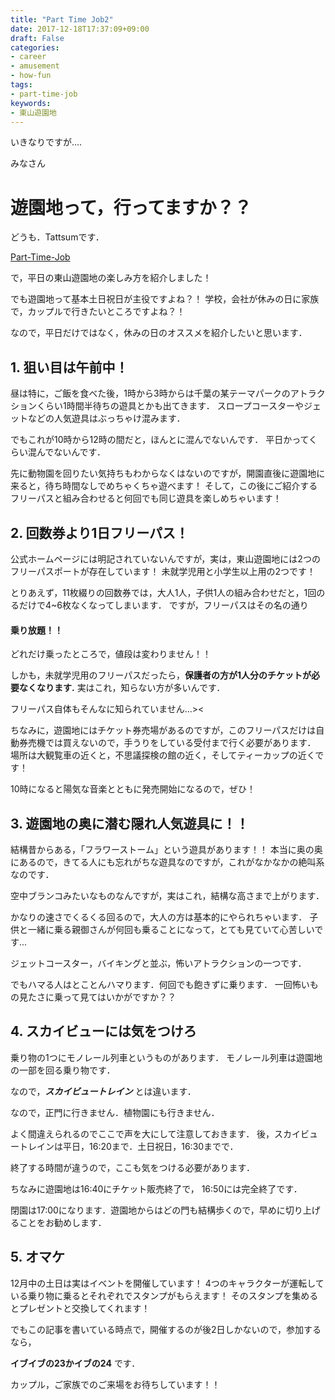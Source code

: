```yaml
---
title: "Part Time Job2"
date: 2017-12-18T17:37:09+09:00
draft: False
categories:
- career
- amusement
- how-fun
tags:
- part-time-job
keywords:
- 東山遊園地
---
```


いきなりですが....

みなさん

# 遊園地って，行ってますか？？

どうも．Tattsumです．

[Part-Time-Job](https://tattsum.com/2017/12/part-time-job/)

で，平日の東山遊園地の楽しみ方を紹介しました！

でも遊園地って基本土日祝日が主役ですよね？！
学校，会社が休みの日に家族で，カップルで行きたいところですよね？！

なので，平日だけではなく，休みの日のオススメを紹介したいと思います．

## 1. 狙い目は午前中！
昼は特に，ご飯を食べた後，1時から3時からは千葉の某テーマパークのアトラクションくらい1時間半待ちの遊具とかも出てきます．
スロープコースターやジェットなどの人気遊具はぶっちゃけ混みます．

でもこれが10時から12時の間だと，ほんとに混んでないんです．
平日かってくらい混んでないんです．

先に動物園を回りたい気持ちもわからなくはないのですが，開園直後に遊園地に来ると，待ち時間なしでめちゃくちゃ遊べます！
そして，この後にご紹介するフリーパスと組み合わせると何回でも同じ遊具を楽しめちゃいます！

## 2. 回数券より1日フリーパス！
公式ホームページには明記されていないんですが，実は，東山遊園地には2つのフリーパスポートが存在しています！
未就学児用と小学生以上用の2つです！

とりあえず，11枚綴りの回数券では，大人1人，子供1人の組み合わせだと，1回のるだけで4~6枚なくなってしまいます．
ですが，フリーパスはその名の通り

#### 乗り放題！！
どれだけ乗ったところで，値段は変わりません！！

しかも，未就学児用のフリーパスだったら，**保護者の方が1人分のチケットが必要なくなります.**
実はこれ，知らない方が多いんです．

フリーパス自体もそんなに知られていません...><

ちなみに，遊園地にはチケット券売場があるのですが，このフリーパスだけは自動券売機では買えないので，手うりをしている受付まで行く必要があります．
場所は大観覧車の近くと，不思議探検の館の近く，そしてティーカップの近くです！

10時になると陽気な音楽とともに発売開始になるので，ぜひ！

## 3. 遊園地の奥に潜む隠れ人気遊具に！！
結構昔からある，「フラワーストーム」という遊具があります！！
本当に奥の奥にあるので，きてる人にも忘れがちな遊具なのですが，これがなかなかの絶叫系なのです．

空中ブランコみたいなものなんですが，実はこれ，結構な高さまで上がります．

かなりの速さでくるくる回るので，大人の方は基本的にやられちゃいます．
子供と一緒に乗る親御さんが何回も乗ることになって，とても見ていて心苦しいです...

ジェットコースター，バイキングと並ぶ，怖いアトラクションの一つです．

でもハマる人はとことんハマります．何回でも飽きずに乗ります．
一回怖いもの見たさに乗って見てはいかがですか？？

## 4. スカイビューには気をつけろ
乗り物の1つにモノレール列車というものがあります．
モノレール列車は遊園地の一部を回る乗り物です．

なので，***スカイビュートレイン*** とは違います．

なので，正門に行きません．植物園にも行きません．

よく間違えられるのでここで声を大にして注意しておきます．
後，スカイビュートレインは平日，16:20まで．土日祝日，16:30までで．

終了する時間が違うので，ここも気をつける必要があります．

ちなみに遊園地は16:40にチケット販売終了で，
16:50には完全終了です．

閉園は17:00になります．遊園地からはどの門も結構歩くので，早めに切り上げることをお勧めします．

## 5. オマケ
12月中の土日は実はイベントを開催しています！
4つのキャラクターが運転している乗り物に乗るとそれぞれでスタンプがもらえます！
そのスタンプを集めるとプレゼントと交換してくれます！

でもこの記事を書いている時点で，開催するのが後2日しかないので，参加するなら，

**イブイブの23かイブの24** です．

カップル，ご家族でのご来場をお待ちしています！！
